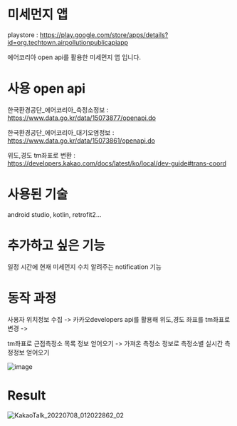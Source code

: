 # 미세먼지 앱
playstore : https://play.google.com/store/apps/details?id=org.techtown.airpollutionpublicapiapp

에어코리아 open api를 활용한 미세먼지 앱 입니다.

# 사용 open api

한국환경공단_에어코리아_측정소정보 : https://www.data.go.kr/data/15073877/openapi.do

한국환경공단_에어코리아_대기오염정보 : https://www.data.go.kr/data/15073861/openapi.do
 
위도,경도 tm좌표로 변환 : https://developers.kakao.com/docs/latest/ko/local/dev-guide#trans-coord

# 사용된 기술
android studio, kotlin, retrofit2...

# 추가하고 싶은 기능
일정 시간에 현재 미세먼지 수치 알려주는 notification 기능

# 동작 과정
사용자 위치정보 수집 -> 카카오developers api를 활용해 위도,경도 좌표를 tm좌표로 변경 ->

tm좌표로 근접측정소 목록 정보 얻어오기 -> 가져온 측정소 정보로 측정소별 실시간 측정정보 얻어오기 

![image](https://user-images.githubusercontent.com/86578252/176222013-6c18bdf8-22c0-4108-92a2-00ff395bf7b4.png)

# Result

![KakaoTalk_20220708_012022862_02](https://user-images.githubusercontent.com/86578252/177824205-59f8d1d7-de1d-4826-889a-f1205cd88dbd.jpg)
